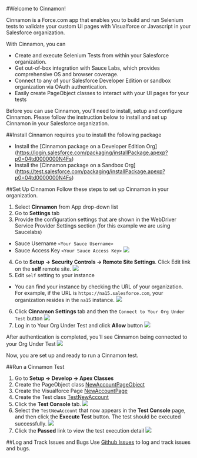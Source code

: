 #Welcome to Cinnamon!

Cinnamon is a Force.com app that enables you to build and run Selenium tests to validate your custom UI pages with Visualforce or Javascript in your Salesforce organization.

With Cinnamon, you can

* Create and execute Selenium Tests from within your Salesforce organization.
* Get out-of-box integration with Sauce Labs, which provides comprehensive OS and browser coverage.
* Connect to any of your Salesforce Developer Edition or sandbox organization via OAuth authentication.
* Easily create PageObject classes to interact with your UI pages for your tests

Before you can use Cinnamon, you'll need to install, setup and configure Cinnamon.  Please follow the instruction below to install and set up Cinnamon in your Salesforce organization.

##Install
Cinnamon requires you to install the following package

* Install the [Cinnamon package on a Developer Edition Org] (https://login.salesforce.com/packaging/installPackage.apexp?p0=04td0000000N4Fs)
* Install the [Cinnamon package on a Sandbox Org] (https://test.salesforce.com/packaging/installPackage.apexp?p0=04td0000000N4Fs)

##Set Up Cinnamon
Follow these steps to set up Cinnamon in your organization.

1. Select **Cinnamon** from App drop-down list
2. Go to **Settings** tab
3. Provide the configuration settings that are shown in the WebDriver Service Provider Settings section (for this example we are using Saucelabs)
 * Sauce Username `<Your Sauce Username>`
 * Sauce Access Key `<Your Sauce Access Key>`
 ![](https://raw.githubusercontent.com/forcedotcom/cinnamon/master/images/cinnamon_settings.png)
4. Go to **Setup -> Security Controls -> Remote Site Settings**.  Click Edit link on the **self** remote site.
 ![](https://raw.githubusercontent.com/forcedotcom/cinnamon/master/images/self_remote_site2.png)
5. Edit `self` setting to your instance
 * You can find your instance by checking the URL of  your organization.  For example, if the URL is `https://na15.salesforce.com`, your organization resides in the `na15` instance.
 ![](https://raw.githubusercontent.com/forcedotcom/cinnamon/master/images/self_remote_site.png)
6. Click **Cinnamon Settings** tab and then the `Connect to Your Org Under Test` button
 ![](https://raw.githubusercontent.com/forcedotcom/cinnamon/master/images/org_under_test.png)
7. Log in to Your Org Under Test and click **Allow** button
 ![](https://raw.githubusercontent.com/forcedotcom/cinnamon/master/images/login_dialogue.png)

After authentication is completed, you'll see Cinnamon being connected to your Org Under Test
 ![](https://raw.githubusercontent.com/forcedotcom/cinnamon/master/images/org_under_test2.png)

Now, you are set up and ready to run a Cinnamon test.

##Run a Cinnamon Test
1. Go to **Setup -> Develop -> Apex Classes**
2. Create the PageObject class [NewAccountPageObject](https:///github.com/yudiatsfdc/cinnamon/blob/master/src/classes/NewAccountPageObject.cls)
3. Create the Visualforce Page [NewAccountPage](https://github.com/yudiatsfdc/cinnamon/blob/master/src/pages/NewAccountPage.page)
4. Create the Test class [TestNewAccount](https://github.com/yudiatsfdc/cinnamon/blob/master/src/classes/TestNewAccount.cls) 
5. Click the **Test Console** tab.
 ![](https://raw.githubusercontent.com/forcedotcom/cinnamon/master/images/testconsole.png)
6. Select the `TestNewAccount` that now appears in the **Test Console** page, and then click the **Execute Test** button.  The test should be executed successfully.
 ![](https://raw.githubusercontent.com/forcedotcom/cinnamon/master/images/test_passed.png)
7. Click the **Passed** link to view the test execution detail
 ![](https://raw.githubusercontent.com/forcedotcom/cinnamon/master/images/testdetail.png)

##Log and Track Issues and Bugs
Use [Github Issues](https://github.com/forcedotcom/Cinnamon/issues) to log and track issues and bugs.
